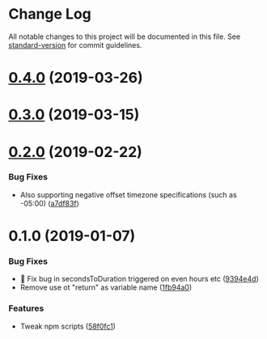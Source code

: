 # Change Log

All notable changes to this project will be documented in this file. See [standard-version](https://github.com/conventional-changelog/standard-version) for commit guidelines.

<a name="0.4.0"></a>
# [0.4.0](https://github.com/motin/neamtime-log-parser/compare/v0.3.0...v0.4.0) (2019-03-26)



<a name="0.3.0"></a>
# [0.3.0](https://github.com/motin/neamtime-log-parser/compare/v0.2.0...v0.3.0) (2019-03-15)



<a name="0.2.0"></a>
# [0.2.0](https://github.com/motin/neamtime-log-parser/compare/v0.1.0...v0.2.0) (2019-02-22)


### Bug Fixes

* Also supporting negative offset timezone specifications (such as -05:00) ([a7df83f](https://github.com/motin/neamtime-log-parser/commit/a7df83f))



<a name="0.1.0"></a>
# 0.1.0 (2019-01-07)


### Bug Fixes

* 🐛 Fix bug in secondsToDuration triggered on even hours etc ([9394e4d](https://github.com/motin/neamtime-log-parser/commit/9394e4d))
* Remove use ot "return" as variable name ([1fb94a0](https://github.com/motin/neamtime-log-parser/commit/1fb94a0))


### Features

* Tweak npm scripts ([58f0fc1](https://github.com/motin/neamtime-log-parser/commit/58f0fc1))
